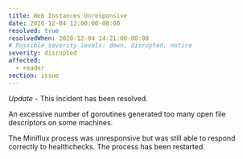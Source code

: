 ```yaml
---
title: Web Instances Unresponsive
date: 2020-12-04 12:00:00-08:00
resolved: true
resolvedWhen: 2020-12-04 14:21:00-08:00
# Possible severity levels: down, disrupted, notice
severity: disrupted
affected:
  - reader
section: issue
---
```


*Update* - This incident has been resolved.

An excessive number of goroutines generated too many open file descriptors on some machines.

The Miniflux process was unresponsive but was still able to respond correctly to healthchecks.
The process has been restarted.
